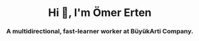 <h1 align="center">Hi 👋, I'm Ömer Erten</h1>
<h3 align="center">A multidirectional, fast-learner worker at BüyükArti Company.</h3>
